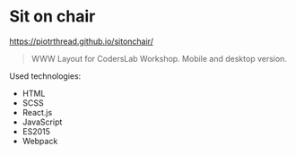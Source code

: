  # Sit on chair

https://piotrthread.github.io/sitonchair/

>WWW Layout for CodersLab Workshop. Mobile and desktop version.<br/>

Used technologies:<br/>
* HTML
* SCSS
* React.js
* JavaScript
* ES2015
* Webpack
<br/><br/>
